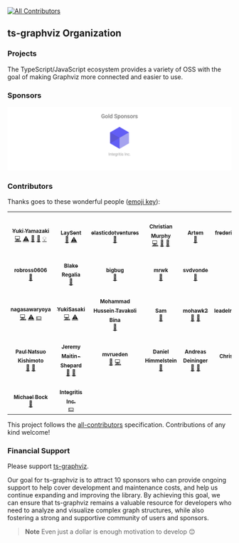 <!-- ALL-CONTRIBUTORS-BADGE:START - Do not remove or modify this section -->
[![All Contributors](https://img.shields.io/badge/all_contributors-30-orange.svg?style=flat)](#contributors)
<!-- ALL-CONTRIBUTORS-BADGE:END -->

## ts-graphviz Organization


### Projects

The TypeScript/JavaScript ecosystem provides a variety of OSS with the goal of making Graphviz more connected and easier to use.

### Sponsors

![Sponsors](https://github.com/ts-graphviz/sponsors/raw/main/sponsorkit/sponsors.svg)

### Contributors

Thanks goes to these wonderful people ([emoji key](https://allcontributors.org/docs/en/emoji-key)):

<!-- ALL-CONTRIBUTORS-LIST:START - Do not remove or modify this section -->
<!-- prettier-ignore-start -->
<!-- markdownlint-disable -->
<table>
  <tr>
    <td align="center"><a href="http://blog.kamiazya.tech/"><img src="https://avatars0.githubusercontent.com/u/35218186?v=4?s=100" width="100px;" alt=""/><br /><sub><b>Yuki Yamazaki</b></sub></a><br /><a href="https://github.com/ts-graphviz/ts-graphviz/commits?author=kamiazya" title="Code">💻</a> <a href="https://github.com/ts-graphviz/ts-graphviz/commits?author=kamiazya" title="Tests">⚠️</a> <a href="https://github.com/ts-graphviz/ts-graphviz/commits?author=kamiazya" title="Documentation">📖</a> <a href="#ideas-kamiazya" title="Ideas, Planning, & Feedback">🤔</a> <a href="#example-kamiazya" title="Examples">💡</a></td>
    <td align="center"><a href="https://laysent.com"><img src="https://avatars2.githubusercontent.com/u/1191606?v=4?s=100" width="100px;" alt=""/><br /><sub><b>LaySent</b></sub></a><br /><a href="https://github.com/ts-graphviz/ts-graphviz/issues?q=author%3Alaysent" title="Bug reports">🐛</a> <a href="https://github.com/ts-graphviz/ts-graphviz/commits?author=laysent" title="Tests">⚠️</a></td>
    <td align="center"><a href="https://github.com/elasticdotventures"><img src="https://avatars0.githubusercontent.com/u/35611074?v=4?s=100" width="100px;" alt=""/><br /><sub><b>elasticdotventures</b></sub></a><br /><a href="https://github.com/ts-graphviz/ts-graphviz/commits?author=elasticdotventures" title="Documentation">📖</a></td>
    <td align="center"><a href="https://github.com/ChristianMurphy"><img src="https://avatars.githubusercontent.com/u/3107513?v=4?s=100" width="100px;" alt=""/><br /><sub><b>Christian Murphy</b></sub></a><br /><a href="https://github.com/ts-graphviz/ts-graphviz/commits?author=ChristianMurphy" title="Code">💻</a> <a href="#ideas-ChristianMurphy" title="Ideas, Planning, & Feedback">🤔</a> <a href="https://github.com/ts-graphviz/ts-graphviz/commits?author=ChristianMurphy" title="Documentation">📖</a></td>
    <td align="center"><a href="https://github.com/ArtemAdamenko"><img src="https://avatars.githubusercontent.com/u/2178516?v=4?s=100" width="100px;" alt=""/><br /><sub><b>Artem</b></sub></a><br /><a href="https://github.com/ts-graphviz/ts-graphviz/issues?q=author%3AArtemAdamenko" title="Bug reports">🐛</a></td>
    <td align="center"><a href="https://github.com/fredericohpandolfo"><img src="https://avatars.githubusercontent.com/u/24229136?v=4?s=100" width="100px;" alt=""/><br /><sub><b>fredericohpandolfo</b></sub></a><br /><a href="https://github.com/ts-graphviz/ts-graphviz/issues?q=author%3Afredericohpandolfo" title="Bug reports">🐛</a></td>
    <td align="center"><a href="https://github.com/diegoquinteiro"><img src="https://avatars.githubusercontent.com/u/1878108?v=4?s=100" width="100px;" alt=""/><br /><sub><b>diegoquinteiro</b></sub></a><br /><a href="https://github.com/ts-graphviz/ts-graphviz/issues?q=author%3Adiegoquinteiro" title="Bug reports">🐛</a></td>
  </tr>
  <tr>
    <td align="center"><a href="https://github.com/robross0606"><img src="https://avatars.githubusercontent.com/u/2965467?v=4?s=100" width="100px;" alt=""/><br /><sub><b>robross0606</b></sub></a><br /><a href="#ideas-robross0606" title="Ideas, Planning, & Feedback">🤔</a></td>
    <td align="center"><a href="https://blake-regalia.net"><img src="https://avatars.githubusercontent.com/u/1456400?v=4?s=100" width="100px;" alt=""/><br /><sub><b>Blake Regalia</b></sub></a><br /><a href="https://github.com/ts-graphviz/ts-graphviz/issues?q=author%3Ablake-regalia" title="Bug reports">🐛</a></td>
    <td align="center"><a href="https://github.com/bigbug"><img src="https://avatars.githubusercontent.com/u/27259?v=4?s=100" width="100px;" alt=""/><br /><sub><b>bigbug</b></sub></a><br /><a href="#question-bigbug" title="Answering Questions">💬</a></td>
    <td align="center"><a href="https://github.com/murawakimitsuhiro"><img src="https://avatars.githubusercontent.com/u/13833242?v=4?s=100" width="100px;" alt=""/><br /><sub><b>mrwk</b></sub></a><br /><a href="#question-murawakimitsuhiro" title="Answering Questions">💬</a></td>
    <td align="center"><a href="https://github.com/svdvonde"><img src="https://avatars.githubusercontent.com/u/2751783?v=4?s=100" width="100px;" alt=""/><br /><sub><b>svdvonde</b></sub></a><br /><a href="#question-svdvonde" title="Answering Questions">💬</a></td>
    <td align="center"><a href="https://github.com/seethroughdev"><img src="https://avatars.githubusercontent.com/u/203779?v=4?s=100" width="100px;" alt=""/><br /><sub><b>Adam</b></sub></a><br /><a href="#question-seethroughdev" title="Answering Questions">💬</a></td>
    <td align="center"><a href="https://github.com/trevor-scheer"><img src="https://avatars.githubusercontent.com/u/29644393?v=4?s=100" width="100px;" alt=""/><br /><sub><b>Trevor Scheer</b></sub></a><br /><a href="#a11y-trevor-scheer" title="Accessibility">️️️️♿️</a></td>
  </tr>
  <tr>
    <td align="center"><a href="https://github.com/nagasawaryoya"><img src="https://avatars.githubusercontent.com/u/53528726?v=4?s=100" width="100px;" alt=""/><br /><sub><b>nagasawaryoya</b></sub></a><br /><a href="https://github.com/ts-graphviz/ts-graphviz/commits?author=nagasawaryoya" title="Code">💻</a> <a href="https://github.com/ts-graphviz/ts-graphviz/commits?author=nagasawaryoya" title="Tests">⚠️</a> <a href="#financial-nagasawaryoya" title="Financial">💵</a></td>
    <td align="center"><a href="https://github.com/tokidrill"><img src="https://avatars.githubusercontent.com/u/42460318?v=4?s=100" width="100px;" alt=""/><br /><sub><b>YukiSasaki</b></sub></a><br /><a href="https://github.com/ts-graphviz/ts-graphviz/commits?author=tokidrill" title="Code">💻</a> <a href="https://github.com/ts-graphviz/ts-graphviz/commits?author=tokidrill" title="Tests">⚠️</a></td>
    <td align="center"><a href="https://github.com/mhtb32"><img src="https://avatars3.githubusercontent.com/u/24754239?v=4?s=100" width="100px;" alt=""/><br /><sub><b>Mohammad Hussein Tavakoli Bina </b></sub></a><br /><a href="#ideas-mhtb32" title="Ideas, Planning, & Feedback">🤔</a></td>
    <td align="center"><a href="https://smcleod.net"><img src="https://avatars.githubusercontent.com/u/862951?v=4?s=100" width="100px;" alt=""/><br /><sub><b>Sam</b></sub></a><br /><a href="#maintenance-sammcj" title="Maintenance">🚧</a></td>
    <td align="center"><a href="https://github.com/mohawk2"><img src="https://avatars.githubusercontent.com/u/7308181?v=4?s=100" width="100px;" alt=""/><br /><sub><b>mohawk2</b></sub></a><br /><a href="https://github.com/ts-graphviz/ts-graphviz/issues?q=author%3Amohawk2" title="Bug reports">🐛</a> <a href="#ideas-mohawk2" title="Ideas, Planning, & Feedback">🤔</a></td>
    <td align="center"><a href="https://github.com/leadelngalame1611"><img src="https://avatars.githubusercontent.com/u/39901966?v=4?s=100" width="100px;" alt=""/><br /><sub><b>leadelngalame1611</b></sub></a><br /><a href="https://github.com/ts-graphviz/ts-graphviz/issues?q=author%3Aleadelngalame1611" title="Bug reports">🐛</a> <a href="#ideas-leadelngalame1611" title="Ideas, Planning, & Feedback">🤔</a></td>
    <td align="center"><a href="https://github.com/stunney"><img src="https://avatars.githubusercontent.com/u/609012?v=4?s=100" width="100px;" alt=""/><br /><sub><b>S. Tunney</b></sub></a><br /><a href="#ideas-stunney" title="Ideas, Planning, & Feedback">🤔</a></td>
  </tr>
  <tr>
    <td align="center"><a href="https://paul.kishimoto.name"><img src="https://avatars.githubusercontent.com/u/1634164?v=4?s=100" width="100px;" alt=""/><br /><sub><b>Paul Natsuo Kishimoto</b></sub></a><br /><a href="https://github.com/ts-graphviz/ts-graphviz/issues?q=author%3Akhaeru" title="Bug reports">🐛</a> <a href="#research-khaeru" title="Research">🔬</a></td>
    <td align="center"><a href="https://github.com/jbms"><img src="https://avatars.githubusercontent.com/u/4211946?v=4?s=100" width="100px;" alt=""/><br /><sub><b>Jeremy Maitin-Shepard</b></sub></a><br /><a href="https://github.com/ts-graphviz/ts-graphviz/issues?q=author%3Ajbms" title="Bug reports">🐛</a> <a href="#ideas-jbms" title="Ideas, Planning, & Feedback">🤔</a></td>
    <td align="center"><a href="https://github.com/mvrueden"><img src="https://avatars.githubusercontent.com/u/4202259?v=4?s=100" width="100px;" alt=""/><br /><sub><b>mvrueden</b></sub></a><br /><a href="https://github.com/ts-graphviz/ts-graphviz/issues?q=author%3Amvrueden" title="Bug reports">🐛</a> <a href="https://github.com/ts-graphviz/ts-graphviz/commits?author=mvrueden" title="Code">💻</a></td>
    <td align="center"><a href="https://dhimmel.com"><img src="https://avatars.githubusercontent.com/u/1117703?v=4?s=100" width="100px;" alt=""/><br /><sub><b>Daniel Himmelstein</b></sub></a><br /><a href="#question-dhimmel" title="Answering Questions">💬</a></td>
    <td align="center"><a href="https://github.com/deining"><img src="https://avatars.githubusercontent.com/u/18169566?v=4?s=100" width="100px;" alt=""/><br /><sub><b>Andreas Deininger</b></sub></a><br /><a href="https://github.com/ts-graphviz/ts-graphviz/commits?author=deining" title="Documentation">📖</a> <a href="#maintenance-deining" title="Maintenance">🚧</a></td>
    <td align="center"><a href="https://thewilkybarkid.dev"><img src="https://avatars.githubusercontent.com/u/1784740?v=4?s=100" width="100px;" alt=""/><br /><sub><b>Chris Wilkinson</b></sub></a><br /><a href="https://github.com/ts-graphviz/ts-graphviz/issues?q=author%3Athewilkybarkid" title="Bug reports">🐛</a></td>
    <td align="center"><a href="http://safareli.github.io/resume/"><img src="https://avatars.githubusercontent.com/u/1932383?v=4?s=100" width="100px;" alt=""/><br /><sub><b>Irakli Safareli</b></sub></a><br /><a href="#ideas-safareli" title="Ideas, Planning, & Feedback">🤔</a></td>
  </tr>
  <tr>
    <td align="center"><a href="https://github.com/thought2"><img src="https://avatars.githubusercontent.com/u/18749447?v=4?s=100" width="100px;" alt=""/><br /><sub><b>Michael Bock</b></sub></a><br /><a href="https://github.com/ts-graphviz/ts-graphviz/issues?q=author%3Athought2" title="Bug reports">🐛</a></td>
    <td align="center"><a href="https://integritis.io"><img src="https://avatars.githubusercontent.com/u/63944640?v=4?s=100" width="100px;" alt=""/><br /><sub><b>Integritis Inc.</b></sub></a><br /><a href="#financial-integritis" title="Financial">💵</a></td>
  </tr>
</table>

<!-- markdownlint-restore -->
<!-- prettier-ignore-end -->

<!-- ALL-CONTRIBUTORS-LIST:END -->

This project follows the [all-contributors](https://github.com/all-contributors/all-contributors) specification. Contributions of any kind welcome!


### Financial Support

Please support [ts-graphviz](https://github.com/sponsors/ts-graphviz).

Our goal for ts-graphviz is to attract 10 sponsors who can provide ongoing support to help cover development and maintenance costs,
and help us continue expanding and improving the library. By achieving this goal, we can ensure that ts-graphviz remains a valuable resource
for developers who need to analyze and visualize complex graph structures, while also fostering a strong and supportive community of users and sponsors.

> **Note** Even just a dollar is enough motivation to develop 😊
